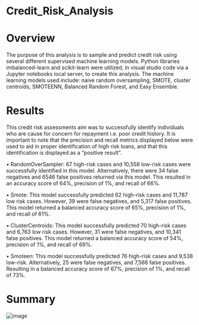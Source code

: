# Credit_Risk_Analysis
# Overview
The purpose of this analysis is to sample and predict credit risk using several different supervised machine learning models. Python libraries imbalanced-learn and scikit-learn were utilized,  in visual studio code via a Jupyter notebooks local server,  to create this analysis. The machine learning models used include: naive random oversampling, SMOTE, cluster centroids, SMOTEENN, Balanced Random Forest, and Easy Ensemble.

# Results
This credit risk assessments aim was to successfully identify individuals who are cause for concern for repayment i.e. poor credit history. It is important to note that the precision and recall metrics displayed below were used to aid in proper identification of high risk loans, and that this identification is displayed as a “positive result”.

•	RandomOverSampler: 67 high-risk cases and 10,558 low-risk cases were successfully identified in this model. Alternatively, there were 34 false negatives and 6546 false positives returned via this model. This resulted in an accuracy score of 64%, precision of 1%, and recall of 66%.

 

•	Smote: This model successfully predicted 62 high-risk cases and 11,787 low risk cases. However, 39 were false negatives, and 5,317 false positives. This model returned a balanced accuracy score of 65%, precision of 1%, and recall of 61%.


 

•	ClusterCentroids: This model successfully predicted 70 high-risk cases and 6,763 low risk cases. However, 31 were false negatives, and 10,341 false positives. This model returned a balanced accuracy score of 54%, precision of 1%, and recall of 69%.
 
•	Smoteen: This model successfully predicted 76 high-risk cases and 9,538 low-risk. Alternatively, 25 were false negatives, and 7,566 false positives. Resulting in a balanced accuracy score of 67%, precision of 1%, and recall of 73%.
 

# Summary
![image](https://user-images.githubusercontent.com/101481759/179178063-fc3fe9d6-6752-4711-905a-3c5d61babf34.png)
